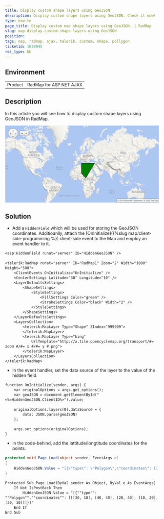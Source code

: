 ```yaml
---
title: Display custom shape layers using GeoJSON
description: Display custom shape layers using GeoJSON. Check it now!
type: how-to
page_title: Display custom map shape layers using GeoJSON. | RadMap
slug: map-display-custom-shape-layers-using-GeoJSON
position: 
tags: map, radmap, ajax, telerik, custom, shape, pollygon
ticketid: 1638945
res_type: kb
---
```


## Environment

<table>
	<tbody>
		<tr>
			<td>Product</td>
			<td>RadMap for ASP.NET AJAX</td>
		</tr>
	</tbody>
</table>

## Description

In this article you will see how to display custom shape layers using GeoJSON in RadMap.

![Polygon shape using GeoJSON](images/map-geojson-polygoin%20.png "Polygon shape using GeoJSON")

## Solution

- Add a `HiddenField` which will be used for storing the GeoJSON coordinates. Additioanlly, attach the [OnInitialize]({%slug map/client-side-programming %}) client-side event to the Map and employ an event handler to it.

````ASPX
<asp:HiddenField runat="server" ID="HiddenGeoJSON" />

<telerik:RadMap runat="server" ID="RadMap1" Zoom="2" Width="1000" Height="500">
    <ClientEvents OnInitialize="OnInitialize" />
    <CenterSettings Latitude="30" Longitude="10" />
    <LayerDefaultsSettings>
        <ShapeSettings>
            <StyleSettings>
                <FillSettings Color="green" />
                <StrokeSettings Color="black" Width="2" />
            </StyleSettings>
        </ShapeSettings>
    </LayerDefaultsSettings>
    <LayersCollection>
        <telerik:MapLayer Type="Shape" ZIndex="999999">
        </telerik:MapLayer>
        <telerik:MapLayer Type="bing"
            UrlTemplate="http://a.tile.opencyclemap.org/transport/#= zoom #/#= x #/#= y #.png">
        </telerik:MapLayer>
    </LayersCollection>
</telerik:RadMap>
````

- In the event handler, set the data source of the layer to the value of the hidden field. 

````JS
function OnInitialize(sender, args) {
    var originalOptions = args.get_options();
    var geoJSON = document.getElementById("<%=HiddenGeoJSON.ClientID%>").value;

    originalOptions.layers[0].dataSource = { 
        data: JSON.parse(geoJSON) 
    };

    args.set_options(originalOptions);
}
````

- In the code-behind, add the lattitude/longtitude coordinates for the points.

````C#
protected void Page_Load(object sender, EventArgs e)
{
    HiddenGeoJSON.Value = "[{\"type\": \"Polygon\",\"coordinates\": [[[20, 10], [40, 40], [10, 40], [10, 20], [20, 10]]]}]";
}
````
````VB
Protected Sub Page_Load(ByVal sender As Object, ByVal e As EventArgs)
    If Not IsPostBack Then
        HiddenGeoJSON.Value = "[{""type"": ""Polygon"",""coordinates"": [[[30, 10], [40, 40], [20, 40], [10, 20], [30, 10]]]}]"
    End If
End Sub
````

    
